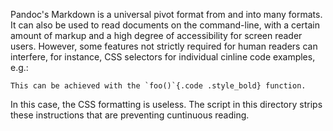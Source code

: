 Pandoc's Markdown is a universal pivot format from and into many formats. It
can also be used to read documents on the command-line, with a certain amount of
markup and a high degree of accessibility for screen reader users.
However, some features not strictly required for human readers can interfere,
for instance, CSS selectors for individual cinline code examples, e.g.:

    This can be achieved with the `foo()`{.code .style_bold} function.

In this case, the CSS formatting is useless. The script in this directory strips
these instructions that are preventing cuntinuous reading.
